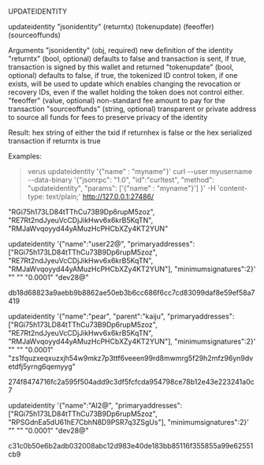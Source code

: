 UPDATEIDENTITY


updateidentity "jsonidentity" (returntx) (tokenupdate) (feeoffer) (sourceoffunds)



Arguments
       "jsonidentity"                    (obj,    required) new definition of the identity
       "returntx"                        (bool,   optional) defaults to false and transaction is sent, if true, transaction is signed by this wallet and returned
       "tokenupdate"                     (bool,   optional) defaults to false, if true, the tokenized ID control token, if one exists, will be used to update
                                                              which enables changing the revocation or recovery IDs, even if the wallet holding the token does not
                                                              control either.
       "feeoffer"                        (value,  optional) non-standard fee amount to pay for the transaction
       "sourceoffunds"                   (string, optional) transparent or private address to source all funds for fees to preserve privacy of the identity

Result:
   hex string of either the txid if returnhex is false or the hex serialized transaction if returntx is true

Examples:
> verus updateidentity '{"name" : "myname"}'
> curl --user myusername --data-binary '{"jsonrpc": "1.0", "id":"curltest", "method": "updateidentity", "params": ['{"name" : "myname"}'] }' -H 'content-type: text/plain;' http://127.0.0.1:27486/


"RGi75h173LD84tTThCu73B9Dp6rupM5zoz", "RE7Rt2ndJyeuVcCDjJikHwv6x6krB5KqTN", "RMJaWvqoyyd44yAMuzHcPHCbXZy4KT2YUN"

updateidentity '{"name":"user22@", "primaryaddresses":["RGi75h173LD84tTThCu73B9Dp6rupM5zoz", "RE7Rt2ndJyeuVcCDjJikHwv6x6krB5KqTN", "RMJaWvqoyyd44yAMuzHcPHCbXZy4KT2YUN"], "minimumsignatures":2}' "" "" "0.0001" "dev28@"

db18d68823a9aebb9b8862ae50eb3b6cc686f6cc7cd83099daf8e59ef58a7419



updateidentity '{"name":"pear", "parent":"kaiju", "primaryaddresses":["RGi75h173LD84tTThCu73B9Dp6rupM5zoz", "RE7Rt2ndJyeuVcCDjJikHwv6x6krB5KqTN", "RMJaWvqoyyd44yAMuzHcPHCbXZy4KT2YUN"], "minimumsignatures":2}' "" "" "0.0001" "zs1fquzxeqxuzxjh54w9mkz7p3ttf6veeen99rd8mwmrg5f29h2mfz96yn9dvetdfj5yrng6qemyyg"

274f8474716fc2a595f504add9c3df5fcfcda954798ce78b12e43e223241a0c7



updateidentity '{"name":"AI2@", "primaryaddresses":["RGi75h173LD84tTThCu73B9Dp6rupM5zoz", "RPSGdnEa5dU61hE7CbhN8D9PSR7q3ZSgUs"], "minimumsignatures":2}' "" "" "0.0001" "dev28@"

c31c0b50e6b2adb032008abc12d983e40de183bb85116f355855a99e62551cb9

